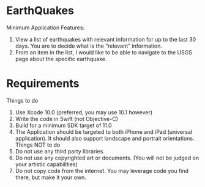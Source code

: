 # EarthQuakes
Minimum Application Features:
1. View a list of earthquakes with relevant information for up to the last 30 days. You are to decide what is the “relevant” information.
2. From an item in the list, I would like to be able to navigate to the USGS page about the specific earthquake.

# Requirements
Things to do
1. Use Xcode 10.0 (preferred, you may use 10.1 however)
2. Write the code in Swift (not Objective-C)
3. Build for a minimum SDK target of 11.0
4. The Application should be targeted to both iPhone and iPad (universal application). It should also support landscape and portrait orientations.
Things NOT to do
1. Do not use any third party libraries.
2. Do not use any copyrighted art or documents. (You will not be judged on your artistic capabilities)
3. Do not copy code from the internet. You may leverage code you find there, but make it your own.
